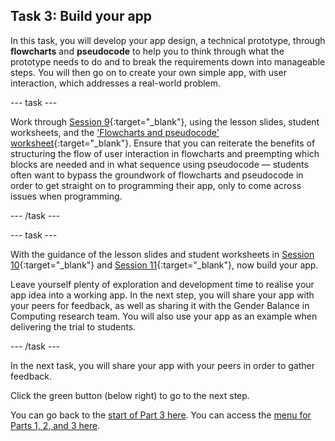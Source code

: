 ## Task 3: Build your app

In this task, you will develop your app design, a technical prototype, through **flowcharts** and **pseudocode** to help you to think through what the prototype needs to do and to break the requirements down into manageable steps. You will then go on to create your own simple app, with user interaction, which addresses a real-world problem.

--- task ---

Work through [Session 9](https://ncce.io/0Ajo8a){:target="_blank"}, using the lesson slides, student worksheets, and the ['Flowcharts and pseudocode' worksheet](https://ncce.io/y0KsQI){:target="_blank"}. Ensure that you can reiterate the benefits of structuring the flow of user interaction in flowcharts and preempting which blocks are needed and in what sequence using pseudocode — students often want to bypass the groundwork of flowcharts and pseudocode in order to get straight on to programming their app, only to come across issues when programming.

--- /task ---

--- task ---

With the guidance of the lesson slides and student worksheets in [Session 10](https://ncce.io/oYe7gu){:target="_blank"} and [Session 11](https://ncce.io/QIk58r){:target="_blank"}, now build your app.

Leave yourself plenty of exploration and development time to realise your app idea into a working app. In the next step, you will share your app with your peers for feedback, as well as sharing it with the Gender Balance in Computing research team. You will also use your app as an example when delivering the trial to students.

--- /task ---

In the next task, you will share your app with your peers in order to gather feedback.

Click the green button (below right) to go to the next step.

You can go back to the [start of Part 3 here](https://projects.raspberrypi.org/en/projects/Year8-RelevanceTraining-Part3-GBICi4). 
You can access the [menu for Parts 1, 2, and 3 here](https://projects.raspberrypi.org/en/pathways/year8-relevancetraining-gbici4).
